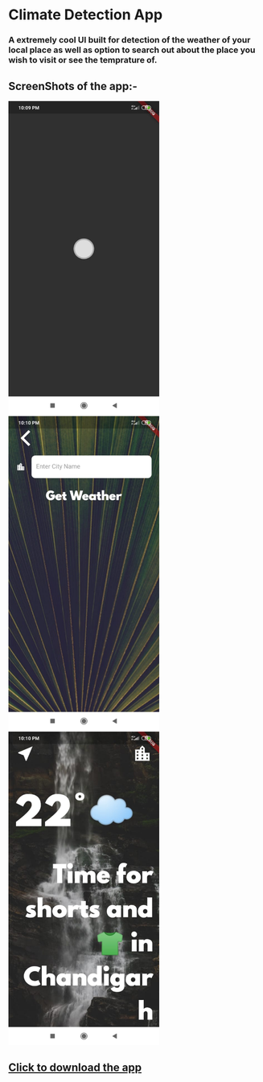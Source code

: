 # Climate Detection App

### A extremely cool UI built for detection of the weather of your local place as well as option to search out about the place you wish to visit or see the temprature of.

## ScreenShots of the app:-

<img src="https://github.com/Sumit-Budhiraja/Climate-Detection-app-using-Flutter/blob/master/ss/1.jpeg" width="300"></img>
<img src="https://github.com/Sumit-Budhiraja/Climate-Detection-app-using-Flutter/blob/master/ss/2.jpeg" width="300"></img>
<img src="https://github.com/Sumit-Budhiraja/Climate-Detection-app-using-Flutter/blob/master/ss/3.jpeg" width="300"></img>

## [Click to download the app](https://github.com/Sumit-Budhiraja/Climate-Detection-app-using-Flutter/raw/master/build/app/outputs/apk/app.apk)
